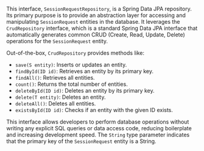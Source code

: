 This interface, `SessionRequestRepository`, is a Spring Data JPA repository. Its primary purpose is to provide an abstraction layer for accessing and manipulating `SessionRequest` entities in the database. It leverages the `CrudRepository` interface, which is a standard Spring Data JPA interface that automatically generates common CRUD (Create, Read, Update, Delete) operations for the `SessionRequest` entity.

Out-of-the-box, `CrudRepository` provides methods like:

*   `save(S entity)`: Inserts or updates an entity.
*   `findById(ID id)`: Retrieves an entity by its primary key.
*   `findAll()`: Retrieves all entities.
*   `count()`: Returns the total number of entities.
*   `deleteById(ID id)`: Deletes an entity by its primary key.
*   `delete(T entity)`: Deletes an entity.
*   `deleteAll()`: Deletes all entities.
*   `existsById(ID id)`: Checks if an entity with the given ID exists.

This interface allows developers to perform database operations without writing any explicit SQL queries or data access code, reducing boilerplate and increasing development speed. The `String` type parameter indicates that the primary key of the `SessionRequest` entity is a String.